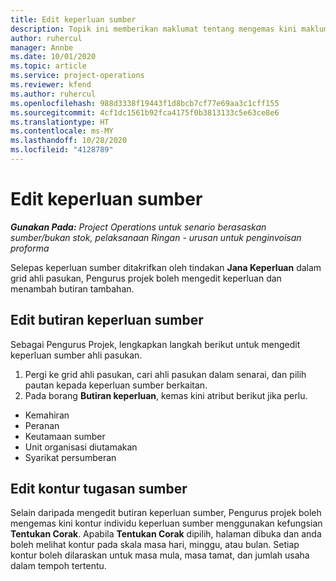 ```yaml
---
title: Edit keperluan sumber
description: Topik ini memberikan maklumat tentang mengemas kini maklumat keperluan sumber.
author: ruhercul
manager: Annbe
ms.date: 10/01/2020
ms.topic: article
ms.service: project-operations
ms.reviewer: kfend
ms.author: ruhercul
ms.openlocfilehash: 988d3338f19443f1d8bcb7cf77e69aa3c1cff155
ms.sourcegitcommit: 4cf1dc1561b92fca4175f0b3813133c5e63ce8e6
ms.translationtype: HT
ms.contentlocale: ms-MY
ms.lasthandoff: 10/28/2020
ms.locfileid: "4128789"
---
```

# <a name="edit-a-resource-requirement"></a>Edit keperluan sumber

_**Gunakan Pada:** Project Operations untuk senario berasaskan sumber/bukan stok, pelaksanaan Ringan - urusan untuk penginvoisan proforma_

Selepas keperluan sumber ditakrifkan oleh tindakan **Jana Keperluan** dalam grid ahli pasukan, Pengurus projek boleh mengedit keperluan dan menambah butiran tambahan.

## <a name="edit-resource-requirement-details"></a>Edit butiran keperluan sumber

Sebagai Pengurus Projek, lengkapkan langkah berikut untuk mengedit keperluan sumber ahli pasukan.

1. Pergi ke grid ahli pasukan, cari ahli pasukan dalam senarai, dan pilih pautan kepada keperluan sumber berkaitan.
2. Pada borang **Butiran keperluan**, kemas kini atribut berikut jika perlu.

- Kemahiran
- Peranan
- Keutamaan sumber
- Unit organisasi diutamakan
- Syarikat persumberan

## <a name="edit-resource-assignment-contours"></a>Edit kontur tugasan sumber

Selain daripada mengedit butiran keperluan sumber, Pengurus projek boleh mengemas kini kontur individu keperluan sumber menggunakan kefungsian **Tentukan Corak**. Apabila **Tentukan Corak** dipilih, halaman dibuka dan anda boleh melihat kontur pada skala masa hari, minggu, atau bulan. Setiap kontur boleh dilaraskan untuk masa mula, masa tamat, dan jumlah usaha dalam tempoh tertentu.